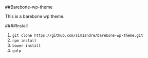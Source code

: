 ##Barebone-wp-theme

This is a barebone wp theme.

####Install
1. `git clone https://github.com/sim1andre/barebone-wp-theme.git`
2. `npm install`
3. `bower install`
4. `gulp`
